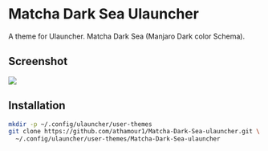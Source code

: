 # Matcha Dark Sea Ulauncher

A theme for Ulauncher. Matcha Dark Sea (Manjaro Dark color Schema).

## Screenshot
![](https://i.ibb.co/9v9YQb1/ulauncher-dark-manjaro.png)

## Installation

```sh
mkdir -p ~/.config/ulauncher/user-themes
git clone https://github.com/athamour1/Matcha-Dark-Sea-ulauncher.git \
  ~/.config/ulauncher/user-themes/Matcha-Dark-Sea-ulauncher
```
